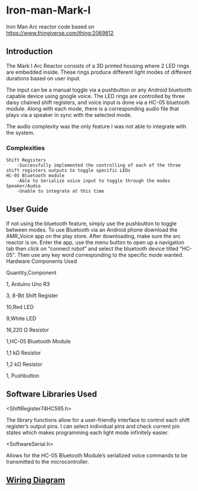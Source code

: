 # Iron-man-Mark-I
Iron Man Arc reactor code based on https://www.thingiverse.com/thing:2069812
## Introduction
The Mark I Arc Reactor consists of a 3D printed housing where 2 LED rings are embedded inside. These rings produce different light modes of different durations based on user input. 

The input can be a manual toggle via a pushbutton or any Android bluetooth capable device using google voice. The LED rings are controlled by three daisy chained shift registers, and voice input is done via a HC-05 bluetooth module. Along with each mode, there is a corresponding audio file that plays via a speaker in sync with the selected mode.
 
The audio complexity was the only feature I was not able to integrate with the system.
### Complexities

    Shift Registers
        -Successfully implemented the controlling of each of the three shift registers outputs to toggle specific LEDs
    HC-05 Bluetooth module
        -Able to Serialize voice input to toggle through the modes
    Speaker/Audio
        -Unable to integrate at this time
 
 
## User Guide
If not using the bluetooth feature, simply use the pushbutton to toggle between modes.
To use Bluetooth via an Android phone download the AMR_Voice app on the play store.
After downloading, make sure the arc reactor is on. Enter the app, use the menu button to open up a navigation tab then click on “connect robot” and select the bluetooth device titled “HC-05”. Then use any key word corresponding to the specific mode wanted.
Hardware Components Used

Quantity,Component

1, Arduino Uno R3

3, 8-Bit Shift Register

10,Red LED

9,White LED

16,220 Ω Resistor

1,HC-05 Bluetooth Module

1,1 kΩ Resistor

1,2 kΩ Resistor

1, Pushbutton
 
## Software Libraries Used
<ShiftRegister74HC595.h>

The library functions allow for a user-friendly interface to control each shift register’s output pins. I can select individual pins and check current pin states which makes programming each light mode infinitely easier.

<SoftwareSerial.h>

Allows for the HC-05 Bluetooth Module’s serialized voice commands to be transmitted to the microcontroller.

##  [Wiring Diagram](https://github.com/lpurgitoryl/Iron-man-Mark-I/blob/main/project_deatils/schematics_arc_reactor/schematics_arc_reactor.pdf)
